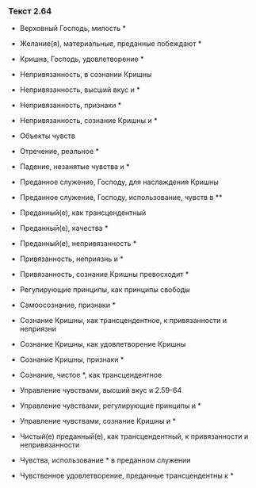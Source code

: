 ### Текст 2.64

- Верховный Господь, милость *

- Желание(я), материальные, преданные побеждают *

- Кришна, Господь, удовлетворение *

- Непривязанность, в сознании Кришны

- Непривязанность, высший вкус и *

- Непривязанность, признаки *

- Непривязанность, сознание Кришны и *

- Объекты чувств

- Отречение, реальное *

- Падение, незанятые чувства и *

- Преданное служение, Господу, для наслаждения Кришны

- Преданное служение, Господу, использование, чувств в **

- Преданный(е), как трансцендентный

- Преданный(е), качества *

- Преданный(е), непривязанность *

- Привязанность, неприязнь и *

- Привязанность, сознание Кришны превосходит *

- Регулирующие принципы, как принципы свободы

- Самоосознание, признаки *

- Сознание Кришны, как трансцендентное, к привязанности и неприязни

- Сознание Кришны, как удовлетворение Кришны

- Сознание Кришны, признаки *

- Сознание, чистое *, как трансцендентное

- Управление чувствами, высший вкус и 2.59-64

- Управление чувствами, регулирующие принципы и *

- Управление чувствами, сознание Кришны и *

- Чистый(е) преданный(е), как трансцендентный, к привязанности и непривязанности

- Чувства, использование * в преданном служении

- Чувственное удовлетворение, преданные трансцендентны к *
	
